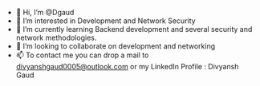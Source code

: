 - 👋 Hi, I’m @Dgaud
- 👀 I’m interested in Development and Network Security
- 🌱 I’m currently learning Backend development and several security and network methodologies.
- 💞️ I’m looking to collaborate on development and networking  
- 📫 To contact me you can drop a mail to divyanshgaud0005@outlook.com or my LinkedIn Profile : Divyansh Gaud

<!---
Dgaud/Dgaud is a ✨ special ✨ repository because its `README.md` (this file) appears on your GitHub profile.
You can click the Preview link to take a look at your changes.
--->
